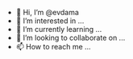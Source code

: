 - 👋 Hi, I’m @evdama
- 👀 I’m interested in ...
- 🌱 I’m currently learning ...
- 💞️ I’m looking to collaborate on ...
- 📫 How to reach me ...

<!---
evdama/evdama is a ✨ special ✨ repository because its `README.md` (this file) appears on your GitHub profile.
You can click the Preview link to take a look at your changes.
--->
